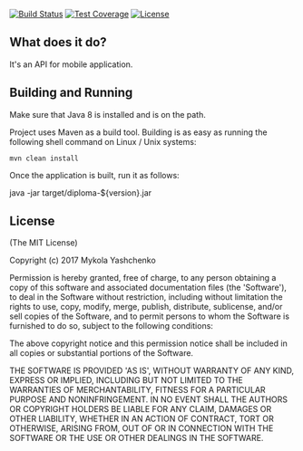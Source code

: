 [![Build Status](https://travis-ci.org/YashchenkoN/doctor-office-api.svg?branch=master)](https://travis-ci.org/YashchenkoN/doctor-office-api)
[![Test Coverage](https://img.shields.io/codecov/c/github/YashchenkoN/doctor-office-api.svg)](https://codecov.io/gh/YashchenkoN/doctor-office-api)
[![License](https://img.shields.io/badge/license-MIT-green.svg)](https://github.com/YashchenkoN/doctor-office-api/blob/master/LICENSE.txt)

## What does it do?

It's an API for mobile application.

## Building and Running

Make sure that Java 8 is installed and is on the path.

Project uses Maven as a build tool. Building is as easy as running the following shell command on Linux / Unix systems:

    mvn clean install
    
Once the application is built, run it as follows:

java -jar target/diploma-${version}.jar

## License

(The MIT License)

Copyright (c) 2017 Mykola Yashchenko

Permission is hereby granted, free of charge, to any person obtaining a copy
of this software and associated documentation files (the 'Software'), to deal
in the Software without restriction, including without limitation the rights
to use, copy, modify, merge, publish, distribute, sublicense, and/or sell
copies of the Software, and to permit persons to whom the Software is
furnished to do so, subject to the following conditions:

The above copyright notice and this permission notice shall be included in all
copies or substantial portions of the Software.

THE SOFTWARE IS PROVIDED 'AS IS', WITHOUT WARRANTY OF ANY KIND, EXPRESS OR
IMPLIED, INCLUDING BUT NOT LIMITED TO THE WARRANTIES OF MERCHANTABILITY,
FITNESS FOR A PARTICULAR PURPOSE AND NONINFRINGEMENT. IN NO EVENT SHALL THE
AUTHORS OR COPYRIGHT HOLDERS BE LIABLE FOR ANY CLAIM, DAMAGES OR OTHER
LIABILITY, WHETHER IN AN ACTION OF CONTRACT, TORT OR OTHERWISE, ARISING FROM,
OUT OF OR IN CONNECTION WITH THE SOFTWARE OR THE USE OR OTHER DEALINGS IN THE
SOFTWARE.
